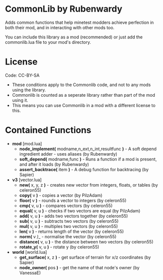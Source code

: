 CommonLib by Rubenwardy
=======================

Adds common functions that help minetest modders achieve perfection in both their mod, and in interacting with other mods too.

You can include this library as a mod (recommended) or just add the commonlib.lua file to your mod's directory.
			
License
=======

Code: CC-BY-SA

* These conditions apply to the Commonlib code, and not to any mods using the library.
* Commonlib is counted as a seperate library rather than part of the mod using it.
* This means you can use Commonlib in a mod with a different license to this.

Contained Functions
===================
* __mod__ [mod.lua]
	* __node_implement(__ modname,n_ext,n_int,resultfunc __)__ - A soft depend ingredient adder - uses aliases (by Rubenwardy)
	* __soft_depend(__ modname,func __)__ - Runs a function if a mod is present, and after it loads (by Rubenwardy)
	* __assert_backtrace(__ item __)__ - A debug function for backtracing (by Sapier)
* __v3__ [vector.lua]
	* __new(__ x, y, z __)__ - creates new vector from integers, floats, or tables (by celeron55)
	* __copy(__ v __)__ - copies a vector (by PilzAdam)
	* __floor(__ v __)__ - rounds a vector to integers (by celeron55)
	* __cmp(__ v, u __)__ - compares vectors (by celeron55)
	* __equal(__ v, u __)__ - checks if two vectors are equal (by PilzAdam)
	* __add(__ v, u __)__ - adds two vectors together (by celeron55)
	* __sub(__ v, u __)__ - subtracts two vectors (by celeron55)
	* __mul(__ v, u __)__ - multiples two vectors (by celeron55)
	* __len(__ v __)__ - returns length of the vector (by celeron55)
	* __norm(__ v _)__ - normalise the vector (by celeron55)
	* __distance(__ v, u __)__ - the distance between two vectors (by celeron55)
	* __rotate_y(__ v, u __)__ - rotate y (by celeron55)
* __world__  [world.lua]
	* __get_surface(__ x, z __)__ - get surface of terrain for x/z coordinates (by Sapier)
	* __node_owner(__ pos __)__ - get the name of that node's owner (by VanessaE)
